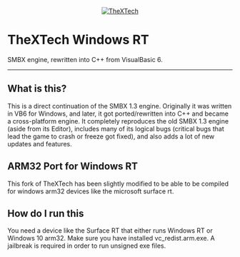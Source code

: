 <p align="center">
<a href="https://github.com/Wohlstand/TheXTech/releases"><img src="https://raw.githubusercontent.com/Wohlstand/TheXTech/master/resources/icon/thextech_512.png" alt="TheXTech"></a>
</p>

# TheXTech Windows RT

SMBX engine, rewritten into C++ from VisualBasic 6.

-----------


## What is this?
This is a direct continuation of the SMBX 1.3 engine. Originally it was written in VB6 for Windows, and later, it got ported/rewritten into C++ and became a cross-platform engine. It completely reproduces the old SMBX 1.3 engine (aside from its Editor), includes many of its logical bugs (critical bugs that lead the game to crash or freeze got fixed), and also adds a lot of new updates and features.

## ARM32 Port for Windows RT
This fork of TheXTech has been slightly modified to be able to be compiled for windows arm32 devices like the microsoft surface rt.

## How do I run this
You need a device like the Surface RT that either runs Windows RT or Windows 10 arm32.
Make sure you have installed vc_redist.arm.exe.
A jailbreak is required in order to run unsigned exe files.
